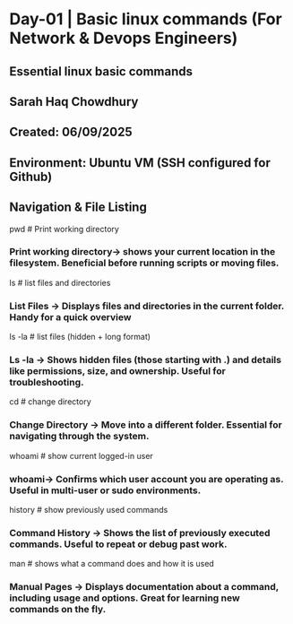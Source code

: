 # Day-01 | Basic linux commands (For Network & Devops Engineers)

## Essential linux basic commands
## Sarah Haq Chowdhury
## Created: 06/09/2025
## Environment: Ubuntu VM (SSH configured for Github)

## Navigation & File Listing
pwd       # Print working directory
###  Print working directory-> shows your current location in the filesystem. Beneficial before running scripts or moving files. 

ls        # list files and directories
### List Files ->  Displays files and directories in the current folder. Handy for a quick overview

ls -la    # list files (hidden + long format)
### Ls -la ->  Shows hidden files (those starting with .) and details like permissions, size, and ownership. Useful for troubleshooting.

cd        # change directory
### Change Directory -> Move into a different folder. Essential for navigating through the system.

whoami    # show current logged-in user
### whoami-> Confirms which user account you are operating as. Useful in multi-user or sudo environments.

history   # show previously used commands
### Command History -> Shows the list of previously executed commands. Useful to repeat or debug past work.

man <cmd> # shows what a command does and how it is used
### Manual Pages ->  Displays documentation about a command, including usage and options. Great for learning new commands on the fly.


